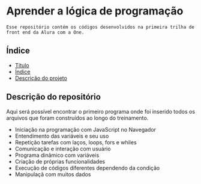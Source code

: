 # Aprender a lógica de programação
    Esse repositório contém os códigos desenvolvidos na primeira trilha de front end da Alura com a One.
    
## Índice

* [Título](#aprender-a-lógica-de-programação)
* [Índice](#índice)
* [Descrição do projeto](#Descrição-do-projeto)

## Descrição do repositório
Aqui será possível encontrar o primeiro programa onde foi inserido todos os arquivos que foram construídos ao longo do treinamento.
- Iniciação na programação com JavaScript no Navegador
- Entendimento das variáveis e seu uso
- Repetição tarefas com laços, loops, fors e whiles
- Comunicação e interação com usuário
- Programa dinâmico com variáveis
- Criação de próprias funcionalidades
- Execução de códigos diferentes dependendo da condição
- Manipulaçã com muitos dados
